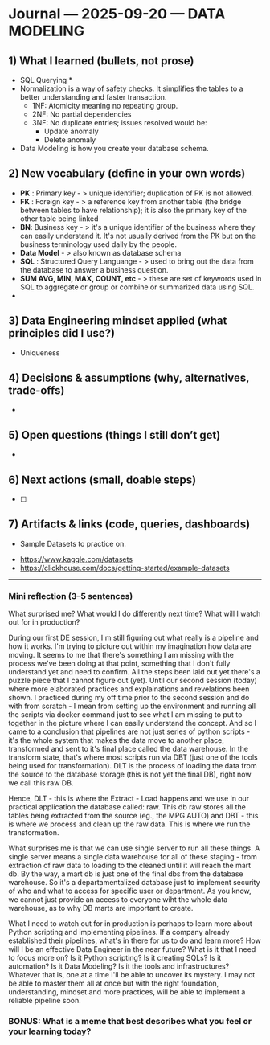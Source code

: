 # Journal — 2025-09-20 — DATA MODELING

## 1) What I learned (bullets, not prose)
- SQL Querying
    * 
- Normalization is a way of safety checks. It simplifies the tables to a better understanding and faster transaction.
    * 1NF: Atomicity meaning no repeating group. 
    * 2NF: No partial dependencies
    * 3NF: No duplicate entries; issues resolved would be:
        * Update anomaly
        * Delete anomaly
- Data Modeling is how you create your database schema.

## 2) New vocabulary (define in your own words)
- **PK** : Primary key - > unique identifier; duplication of PK is not allowed.
- **FK** : Foreign key - > a reference key from another table (the bridge between tables to have relationship); it is also the primary key of the other table being linked
- **BN**: Business key - > it's a unique identifier of the business where they can easily understand it. It's not usually derived from the PK but on the business terminology used daily by the people.
- **Data Model** - > also known as database schema
- **SQL** : Structured Query Languange - > used to bring out the data from the database to answer a business question.
- **SUM AVG, MIN, MAX, COUNT, etc** - > these are set of keywords used in SQL to aggregate or group or combine or summarized data using SQL. 
- 

## 3) Data Engineering mindset applied (what principles did I use?)
- Uniqueness

## 4) Decisions & assumptions (why, alternatives, trade-offs)
- 

## 5) Open questions (things I still don’t get)
- 

## 6) Next actions (small, doable steps)
- [ ] 

## 7) Artifacts & links (code, queries, dashboards)
- Sample Datasets to practice on.
*  https://www.kaggle.com/datasets 
* https://clickhouse.com/docs/getting-started/example-datasets

---

### Mini reflection (3–5 sentences)
What surprised me? What would I do differently next time? What will I watch out for in production?

During our first DE session, I'm still figuring out what really is a pipeline and how it works. I'm trying to picture out within my imagination how data are moving. It seems to me that there's something I am missing with the process we've been doing at that point, something that I don't fully understand yet and need to confirm. All the steps been laid out yet there's a puzzle piece that I cannot figure out (yet). Until our second session (today) where more elaborated practices and explainations and revelations been shown. I practiced during my off time prior to the second session and do with from scratch - I mean from setting up the environment and running all the scripts via docker command just to see what I am missing to put to together in the picture where I can easily understand the concept. And so I came to a conclusion that pipelines are not just series of python scripts - it's the whole system that makes the data move to another place, transformed and sent to it's final place called the data warehouse. In the transform state, that's where most scripts run via DBT (just one of the tools being used for transformation). DLT is the process of loading the data from the source to the database storage (this is not yet the final DB), right now we call this raw DB. 

Hence, DLT - this is where the Extract - Load happens and we use in our practical application the database called: raw. This db raw stores all the tables being extracted from the source (eg., the MPG AUTO) and DBT - this is where we process and clean up the raw data. This is where we run the transformation.

What surprises me is that we can use single server to run all these things. A single server means a single data warehouse for all of these staging - from extraction of raw data to loading to the cleaned until it will reach the mart db. By the way, a mart db is just one of the final dbs from the database warehouse. So it's a departamentalized database just to implement security of who and what to access for specific user or department. As you know, we cannot just provide an access to everyone wiht the whole data warehouse, as to why DB marts are important to create. 

What I need to watch out for in production is perhaps to learn more about Python scripting and implementing pipelines. If a company already established their pipelines, what's in there for us to do and learn more? How will I be an effective Data Engineer in the near future? What is it that I need to focus more on? Is it Python scripting? Is it creating SQLs? Is it automation? Is it Data Modeling? Is it the tools and infrastructures? Whatever that is, one at a time I'll be able to uncover its mystery. I may not be able to master them all at once but with the right foundation, understanding, mindset and more practices, will be able to implement a reliable pipeline soon.


### BONUS: What is a meme that best describes what you feel or your learning today?
